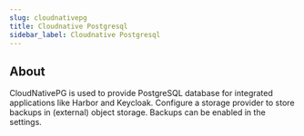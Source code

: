 ```yaml
---
slug: cloudnativepg
title: Cloudnative Postgresql
sidebar_label: Cloudnative Postgresql
---
```


## About

CloudNativePG is used to provide PostgreSQL database for integrated applications like Harbor and Keycloak. Configure a storage provider to store backups in (external) object storage. Backups can be enabled in the settings.